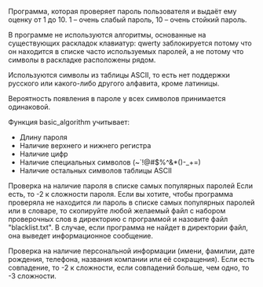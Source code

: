 Программа, которая проверяет пароль пользователя и выдаёт ему оценку от 1 до 10. 1 – очень слабый пароль, 10 – очень стойкий пароль.

В программе не используются алгоритмы, основанные на существующих раскладок клавиатур: 
qwerty заблокируется потому что он находится в списке часто используемых паролей, а не потому что символы в раскладке расположены рядом.

Используются символы из таблицы ASCII, то есть нет поддержки русского или какого-либо другого алфавита, кроме латиницы.

Вероятность появления в пароле у всех символов принимается одинаковой.

Функция basic_algorithm учитывает:
- Длину пароля
- Наличие верхнего и нижнего регистра
- Наличие цифр
- Наличие специальных символов (~`!@#$%^&*()-_+=)
- Наличие остальных символов таблицы ASCII


Проверка на наличие пароля в списке самых популярных паролей Если есть, то -2 к сложности пароля.
Если вы хотите, чтобы программа проверяла не находится ли пароль в списке самых популярных паролей или в словаре, то скопируйте любой желаемый файл с набором проверочных слов в директорию с программой и назовите файл "blacklist.txt".
В случае, если программа не найдет в директории файл, она выведет информационное сообщение.


Проверка на наличие персональной информации (имени, фамилии, дате рождения, телефона, названия компании или её сокращения). Если есть совпадение, то -2 к сложности, если совпадений больше, чем одно, то -3 сложности.